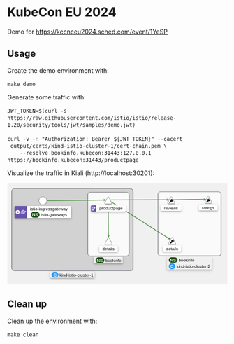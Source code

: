 # KubeCon EU 2024

Demo for https://kccnceu2024.sched.com/event/1YeSP

## Usage

Create the demo environment with:

```shell
make demo
```

Generate some traffic with:

```shell
JWT_TOKEN=$(curl -s https://raw.githubusercontent.com/istio/istio/release-1.20/security/tools/jwt/samples/demo.jwt)

curl -v -H "Authorization: Bearer ${JWT_TOKEN}" --cacert _output/certs/kind-istio-cluster-1/cert-chain.pem \
    --resolve bookinfo.kubecon:31443:127.0.0.1 https://bookinfo.kubecon:31443/productpage
```

Visualize the traffic in Kiali (http://localhost:30201):

![image](assets/kiali-multicluster.png)

## Clean up

Clean up the environment with:

```shell
make clean
```
